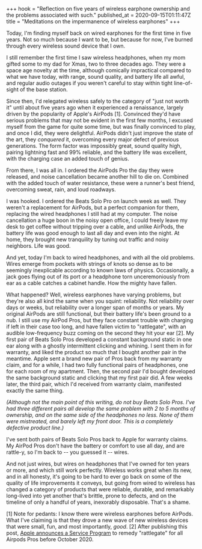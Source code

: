 +++
hook = "Reflection on five years of wireless earphone ownership and the problems associated with such."
published_at = 2020-09-15T01:11:47Z
title = "Meditations on the impermanence of wireless earphones"
+++

Today, I'm finding myself back on wired earphones for the first time in five years. Not so much because I want to be, but because for now, I've burned through every wireless sound device that I own.

I still remember the first time I saw wireless headphones, when my mom gifted some to my dad for Xmas, two to three decades ago. They were a space age novelty at the time, although comically impractical compared to what we have today, with range, sound quality, and battery life all awful, and regular audio outages if you weren't careful to stay within tight line-of-sight of the base station.

Since then, I'd relegated wireless safely to the category of "just not worth it" until about five years ago when it experienced a renaissance, largely driven by the popularity of Apple's AirPods [1]. Convinced they'd have serious problems that may not be evident in the first few months, I excused myself from the game for quite some time, but was finally convinced to play, and once I did, they were delightful. AirPods didn't just improve the state of the art, they _conquered_ it, overcoming every major defect of previous generations. The form factor was impossibly great, sound quality high, pairing lightning fast and 99% reliable, and the battery life was excellent, with the charging case an added touch of genius.

From there, I was all in. I ordered the AirPods Pro the day they were released, and noise cancellation became another hill to die on. Combined with the added touch of water resistance, these were a runner's best friend, overcoming sweat, rain, and loud roadways.

I was hooked. I ordered the Beats Solo Pro on launch week as well. They weren't a replacement for AirPods, but a perfect companion for them, replacing the wired headphones I still had at my computer. The noise cancellation a huge boon in the noisy open office, I could freely leave my desk to get coffee without tripping over a cable, and unlike AirPods, the battery life was good enough to last all day and even into the night. At home, they brought new tranquility by tuning out traffic and noisy neighbors. Life was good.

And yet, today I'm back to wired headphones, and with all the old problems. Wires emerge from pockets with strings of knots so dense as to be seemingly inexplicable according to known laws of physics. Occasionally, a jack goes flying out of its port or a headphone torn unceremoniously from ear as a cable catches a cabinet handle. How the mighty have fallen.

What happened? Well, wireless earphones have varying problems, but they're also all kind the same when you squint: reliability. Not reliability over days or weeks, but reliability over a longer span of months or years. My original AirPods are still functional, but their battery life's been ground to a nub. I still use my AirPod Pros, but they face constant trouble with charging if left in their case too long, and have fallen victim to "rattlegate", with an audible low-frequency buzz coming on the second they hit your ear [2]. My first pair of Beats Solo Pros developed a constant background static in one ear along with a ghostly intermittent clicking and whining. I sent them in for warranty, and liked the product so much that I bought another pair in the meantime. Apple sent a brand new pair of Pros back from my warranty claim, and for a while, I had two fully functional pairs of headphones, one for each room of my apartment. Then, the second pair I'd bought developed the same background static and clicking that my first pair did. A few weeks later, the third pair, which I'd received from warranty claim, manifested exactly the same thing.

_(Although not the main point of this writing, do not buy Beats Solo Pros. I've had three different pairs all develop the same problem with 2 to 5 months of ownership, and on the same side of the headphones no less. None of them were mistreated, and barely left my front door. This is a completely defective product line.)_

I've sent both pairs of Beats Solo Pros back to Apple for warranty claims. My AirPod Pros don't have the battery or comfort to use all day, and are rattle-y, so I'm back to -- you guessed it -- wires.

And not just wires, but wires on headphones that I've owned for ten years or more, and which still work perfectly. Wireless works great when its new, and in all honesty, it's going to be hard to ever go back on some of the quality of life improvements it conveys, but going from wired to wireless has changed a category of products that were reliable, durable, and remarkably long-lived into yet another that's brittle, prone to defects, and on the timeline of only a handful of years, inexorably disposable. That's a shame.

[1] Note for pedants: I know there were wireless earphones before AirPods. What I've claiming is that they drove a new wave of new wireless devices that were small, fun, and most importantly, _good_.
[2] After publishing this post, [Apple announces a Service Program](https://support.apple.com/airpods-pro-service-program-sound-issues) to remedy "rattlegate" for all Airpods Pros before October 2020.
